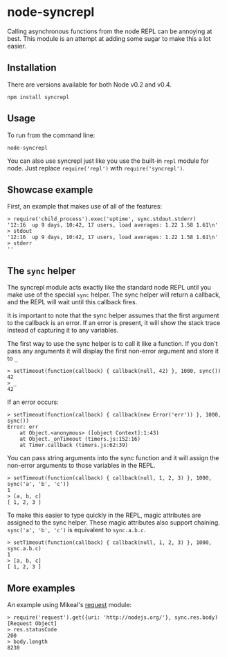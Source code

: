 # node-syncrepl

Calling asynchronous functions from the node REPL can be annoying at best. This
module is an attempt at adding some sugar to make this a lot easier.

## Installation

There are versions available for both Node v0.2 and v0.4.

    npm install syncrepl

## Usage

To run from the command line:

    node-syncrepl

You can also use syncrepl just like you use the built-in `repl` module for node.
Just replace `require('repl')` with `require('syncrepl')`.

## Showcase example

First, an example that makes use of all of the features:

    > require('child_process').exec('uptime', sync.stdout.stderr)
    '12:16  up 9 days, 10:42, 17 users, load averages: 1.22 1.58 1.61\n'
    > stdout
    '12:16  up 9 days, 10:42, 17 users, load averages: 1.22 1.58 1.61\n'
    > stderr
    ''

## The `sync` helper

The syncrepl module acts exactly like the standard node REPL until you make use
of the special `sync` helper. The sync helper will return a callback, and the
REPL will wait until this callback fires.

It is important to note that the sync helper assumes that the first argument to
the callback is an error. If an error is present, it will show the stack trace
instead of capturing it to any variables.

The first way to use the sync helper is to call it like a function. If you
don't pass any arguments it will display the first non-error argument and store it to `_`

    > setTimeout(function(callback) { callback(null, 42) }, 1000, sync())
    42
    > _
    42

If an error occurs:

    > setTimeout(function(callback) { callback(new Error('err')) }, 1000, sync())
    Error: err
        at Object.<anonymous> ([object Context]:1:43)
        at Object._onTimeout (timers.js:152:16)
        at Timer.callback (timers.js:62:39)

You can pass string arguments into the sync function and it will assign the non-error arguments to those variables in the REPL.

    > setTimeout(function(callback) { callback(null, 1, 2, 3) }, 1000, sync('a', 'b', 'c'))
    1
    > [a, b, c]
    [ 1, 2, 3 ]

To make this easier to type quickly in the REPL, magic attributes are assigned to the sync helper. These magic attributes also support chaining. `sync('a', 'b', 'c')` is equivalent to  `sync.a.b.c`.

    > setTimeout(function(callback) { callback(null, 1, 2, 3) }, 1000, sync.a.b.c)
    1
    > [a, b, c]
    [ 1, 2, 3 ]

## More examples

An example using Mikeal's [request](https://github.com/mikeal/request) module:

    > require('request').get({uri: 'http://nodejs.org/'}, sync.res.body)
    [Request Object]
    > res.statusCode
    200
    > body.length
    8230
